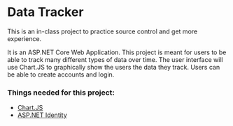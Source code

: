 # Data Tracker
This is an in-class project to practice source control and get more experience.

It is an ASP.NET Core Web Application. This project is meant for users to be able to track many different types of data over time. 
The user interface will use Chart.JS to graphically show the users the data they track. Users can be able to create accounts and login.

### Things needed for this project:
- [Chart.JS](https://www.chartjs.org/)
- [ASP.NET Identity](https://docs.microsoft.com/en-us/aspnet/identity/overview/getting-started/adding-aspnet-identity-to-an-empty-or-existing-web-forms-project)
